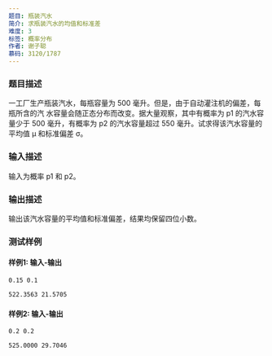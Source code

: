 ```yaml
---
题目: 瓶装汽水
简介: 求瓶装汽水的均值和标准差
难度: 3
标签: 概率分布
作者: 谢子聪
慕码: 3120/1787
---
```


### 题目描述

一工厂生产瓶装汽水，每瓶容量为 500 毫升。但是，由于自动灌注机的偏差，每瓶所含的汽
水容量会随正态分布而改变。据大量观察，其中有概率为 p1 的汽水容量少于 500 毫升，有概率为 p2 的汽水容量超过 550 毫升。试求得该汽水容量的平均值 µ 和标准偏差 σ。

### 输入描述

输入为概率 p1 和 p2。

### 输出描述

输出该汽水容量的平均值和标准偏差，结果均保留四位小数。

### 测试样例

#### 样例1: 输入-输出

```
0.15 0.1
```

```
522.3563 21.5705
```

#### 样例2: 输入-输出

```
0.2 0.2
```

```
525.0000 29.7046
```

